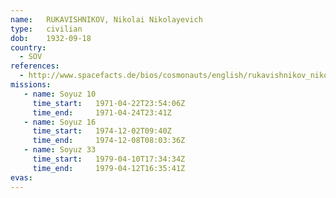 ```yaml
---
name:	RUKAVISHNIKOV, Nikolai Nikolayevich 
type:	civilian
dob:	1932-09-18
country:
  - SOV
references:
  - http://www.spacefacts.de/bios/cosmonauts/english/rukavishnikov_nikolai.htm
missions:
   - name: Soyuz 10
     time_start:   1971-04-22T23:54:06Z
     time_end:     1971-04-24T23:41Z
   - name: Soyuz 16
     time_start:   1974-12-02T09:40Z
     time_end:     1974-12-08T08:03:36Z
   - name: Soyuz 33
     time_start:   1979-04-10T17:34:34Z
     time_end:     1979-04-12T16:35:41Z
evas:
---
```

